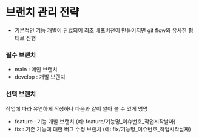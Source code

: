 # 브랜치 관리 전략
- 기본적인 기능 개발이 완료되어 최초 배포버전이 만들어지면 git flow와 유사한 형태로 진행
### 필수 브랜치
- main : 메인 브랜치
- develop : 개발 브랜치
### 선택 브랜치
작업에 따라 유연하게 작성하나 다음과 같이 알아 볼 수 있게 명명
- feature : 기능 개발 브랜치 (예: feature/기능명_이슈번호_작업시작날짜)
- fix : 기존 기능에 대한 버그 수정 브랜치 (예: fix/기능명_이슈번호_작업시작날짜)
